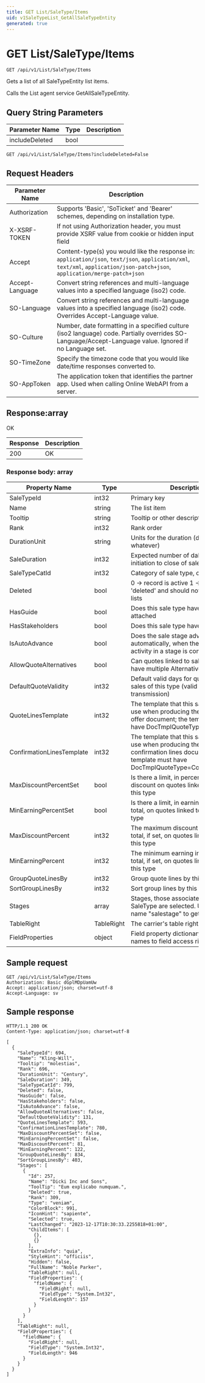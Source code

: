 ```yaml
---
title: GET List/SaleType/Items
uid: v1SaleTypeList_GetAllSaleTypeEntity
generated: true
---
```


# GET List/SaleType/Items

```http
GET /api/v1/List/SaleType/Items
```

Gets a list of all SaleTypeEntity list items.


Calls the List agent service GetAllSaleTypeEntity.






## Query String Parameters

| Parameter Name | Type |  Description |
|----------------|------|--------------|
| includeDeleted | bool |   |

```http
GET /api/v1/List/SaleType/Items?includeDeleted=False
```


## Request Headers

| Parameter Name | Description |
|----------------|-------------|
| Authorization  | Supports 'Basic', 'SoTicket' and 'Bearer' schemes, depending on installation type. |
| X-XSRF-TOKEN   | If not using Authorization header, you must provide XSRF value from cookie or hidden input field |
| Accept         | Content-type(s) you would like the response in: `application/json`, `text/json`, `application/xml`, `text/xml`, `application/json-patch+json`, `application/merge-patch+json` |
| Accept-Language | Convert string references and multi-language values into a specified language (iso2) code. |
| SO-Language | Convert string references and multi-language values into a specified language (iso2) code. Overrides Accept-Language value. |
| SO-Culture | Number, date formatting in a specified culture (iso2 language) code. Partially overrides SO-Language/Accept-Language value. Ignored if no Language set. |
| SO-TimeZone | Specify the timezone code that you would like date/time responses converted to. |
| SO-AppToken | The application token that identifies the partner app. Used when calling Online WebAPI from a server. |


## Response:array

OK

| Response | Description |
|----------------|-------------|
| 200 | OK |

### Response body: array

| Property Name | Type |  Description |
|----------------|------|--------------|
| SaleTypeId | int32 | Primary key |
| Name | string | The list item |
| Tooltip | string | Tooltip or other description |
| Rank | int32 | Rank order |
| DurationUnit | string | Units for the duration (day, week, whatever) |
| SaleDuration | int32 | Expected number of dales from initiation to close of sale |
| SaleTypeCatId | int32 | Category of sale type, copied to sale |
| Deleted | bool | 0 -&gt; record is active 1 -&gt; record is 'deleted' and should not be shown in lists |
| HasGuide | bool | Does this sale type have a guide attached |
| HasStakeholders | bool | Does this sale type have stakeholders |
| IsAutoAdvance | bool | Does the sale stage advance automatically, when the last guided activity in a stage is completed? |
| AllowQuoteAlternatives | bool | Can quotes linked to sales of this type, have multiple Alternatives |
| DefaultQuoteValidity | int32 | Default valid days for quotes linked to sales of this type (valid from quote transmission) |
| QuoteLinesTemplate | int32 | The template that this sale type should use when producing the product lines offer document; the template must have DocTmplQuoteType=QuoteLines |
| ConfirmationLinesTemplate | int32 | The template that this sale type should use when producing the order confirmation lines document; the template must have DocTmplQuoteType=ConfirmationLines |
| MaxDiscountPercentSet | bool | Is there a limit, in percent, to the total discount on quotes linked to sales of this type |
| MinEarningPercentSet | bool | Is there a limit, in earning as percent of total, on quotes linked to sales of this type |
| MaxDiscountPercent | int32 | The maximum discount in percent of total, if set, on quotes linked to sales of this type |
| MinEarningPercent | int32 | The minimum earning in percent of total, if set, on quotes linked to sales of this type |
| GroupQuoteLinesBy | int32 | Group quote lines by this field |
| SortGroupLinesBy | int32 | Sort group lines by this field |
| Stages | array | Stages, those associated with this SaleType are selected.  Use MDO List name "salestage" to get list items. |
| TableRight | TableRight | The carrier's table right |
| FieldProperties | object | Field property dictionary mapping field names to field access rights. |

## Sample request

```http!
GET /api/v1/List/SaleType/Items
Authorization: Basic dGplMDpUamUw
Accept: application/json; charset=utf-8
Accept-Language: sv
```

## Sample response

```http_
HTTP/1.1 200 OK
Content-Type: application/json; charset=utf-8

[
  {
    "SaleTypeId": 694,
    "Name": "Kling-Will",
    "Tooltip": "molestias",
    "Rank": 696,
    "DurationUnit": "Century",
    "SaleDuration": 349,
    "SaleTypeCatId": 799,
    "Deleted": false,
    "HasGuide": false,
    "HasStakeholders": false,
    "IsAutoAdvance": false,
    "AllowQuoteAlternatives": false,
    "DefaultQuoteValidity": 131,
    "QuoteLinesTemplate": 593,
    "ConfirmationLinesTemplate": 780,
    "MaxDiscountPercentSet": false,
    "MinEarningPercentSet": false,
    "MaxDiscountPercent": 81,
    "MinEarningPercent": 122,
    "GroupQuoteLinesBy": 834,
    "SortGroupLinesBy": 403,
    "Stages": [
      {
        "Id": 257,
        "Name": "Dicki Inc and Sons",
        "ToolTip": "Eum explicabo numquam.",
        "Deleted": true,
        "Rank": 309,
        "Type": "veniam",
        "ColorBlock": 991,
        "IconHint": "sapiente",
        "Selected": true,
        "LastChanged": "2023-12-17T10:30:33.2255818+01:00",
        "ChildItems": [
          {},
          {}
        ],
        "ExtraInfo": "quia",
        "StyleHint": "officiis",
        "Hidden": false,
        "FullName": "Noble Parker",
        "TableRight": null,
        "FieldProperties": {
          "fieldName": {
            "FieldRight": null,
            "FieldType": "System.Int32",
            "FieldLength": 157
          }
        }
      }
    ],
    "TableRight": null,
    "FieldProperties": {
      "fieldName": {
        "FieldRight": null,
        "FieldType": "System.Int32",
        "FieldLength": 946
      }
    }
  }
]
```